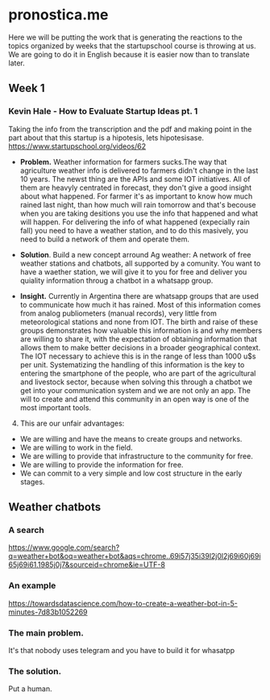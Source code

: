 # pronostica.me
Here we will be putting the work that is generating the reactions to the topics organized by weeks that the startupschool course is throwing at us. We are going to do it in English because it is easier now than to translate later.

## Week 1
### Kevin Hale - How to Evaluate Startup Ideas pt. 1
Taking the info from the transcription and the pdf and making point in the part about that this startup is a hipotesis, lets hipotesisase. https://www.startupschool.org/videos/62

* **Problem.** Weather information for farmers sucks.The way that agriculture weather info is delivered to farmers didn't change in the last 10 years. The newst thing are the APIs and some IOT initiatives. All of them are heavyly centrated in forecast, they don't give a good insight about what happened. For farmer it's as important to know how much rained last night, than how much will rain tomorrow and that's becouse when you are taking desitions you use the info that happened and what will happen. For delivering the info of what happened (expecially rain fall) you need to have a weather station, and to do this masively, you need to build a network of them and operate them.


* **Solution**. Build a new concept arround Ag weather: A network of free weather stations and chatbots, all supported by a comunity. You want to have a waether station, we will give it to you for free and deliver you quiality information throug a chatbot in a whatsapp group.

* **Insight.** Currently in Argentina there are whatsapp groups that are used to communicate how much it has rained. Most of this information comes from analog publiometers (manual records), very little from meteorological stations and none from IOT. The birth and raise of these groups demonstrates how valuable this information is and why members are willing to share it, with the expectation of obtaining information that allows them to make better decisions in a broader geographical context. The IOT necessary to achieve this is in the range of less than 1000 u$s per unit. Systematizing the handling of this information is the key to entering the smartphone of the people, who are part of the agricultural and livestock sector, because when solving this through a chatbot we get into your communication system and we are not only an app. The will to create and attend this community in an open way is one of the most important tools.
4. This are our unfair advantages:
  * We are willing and have the means to create groups and networks.
  * We are willing to work in the field.
  * We are willing to provide that infrastructure to the community for free.
  * We are willing to provide the information for free.
  * We can commit to a very simple and low cost structure in the early stages.

## Weather chatbots

### A search
https://www.google.com/search?q=weather+bot&oq=weather+bot&aqs=chrome..69i57j35i39l2j0l2j69i60j69i65j69i61.1985j0j7&sourceid=chrome&ie=UTF-8

### An example
https://towardsdatascience.com/how-to-create-a-weather-bot-in-5-minutes-7d83b1052269

### The main problem.
It's that nobody uses telegram and you have to build it for whasatpp

### The solution.
Put a human.
